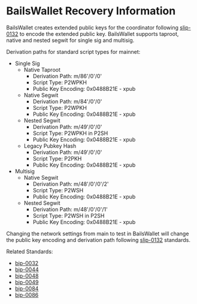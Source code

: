 # BailsWallet Recovery Information

BailsWallet creates extended public keys for the coordinator following [slip-0132](https://github.com/satoshilabs/slips/blob/master/slip-0132.md) to encode the extended public key. BailsWallet supports taproot, native and nested segwit for single sig and multisig.

Derivation paths for standard script types for mainnet:

- Single Sig
	- Native Taproot
		- Derivation Path: m/86'/0'/0'
		- Script Type: P2WPKH
		- Public Key Encoding: 0x0488B21E - xpub
	- Native Segwit
		- Derivation Path: m/84'/0'/0'
		- Script Type: P2WPKH
		- Public Key Encoding: 0x0488B21E - xpub
	- Nested Segwit
		- Derivation Path: m/49'/0'/0'
		- Script Type: P2WPKH in P2SH
		- Public Key Encoding: 0x0488B21E - xpub
	- Legacy Pubkey Hash
        - Derivation Path: m/49'/0'/0'
		- Script Type: P2PKH
		- Public Key Encoding: 0x0488B21E - xpub	    
- Multisig
	- Native Segwit
		- Derivation Path: m/48'/0'/0'/2'
		- Script Type: P2WSH
		- Public Key Encoding: 0x0488B21E - xpub
	- Nested Segwit
		- Derivation Path: m/48'/0'/0'/1'
		- Script Type: P2WSH in P2SH
		- Public Key Encoding: 0x0488B21E - xpub

Changing the network settings from main to test in BailsWallet will change the public key encoding and derivation path following [slip-0132](https://github.com/satoshilabs/slips/blob/master/slip-0132.md) standards.

Related Standards:
- [bip-0032](https://github.com/bitcoin/bips/blob/master/bip-0032.mediawiki)
- [bip-0044](https://github.com/bitcoin/bips/blob/master/bip-0044.mediawiki)
- [bip-0048](https://github.com/bitcoin/bips/blob/master/bip-0048.mediawiki)
- [bip-0049](https://github.com/bitcoin/bips/blob/master/bip-0049.mediawiki)
- [bip-0084](https://github.com/bitcoin/bips/blob/master/bip-0084.mediawiki)
- [bip-0086](https://github.com/bitcoin/bips/blob/master/bip-0086.mediawiki)
